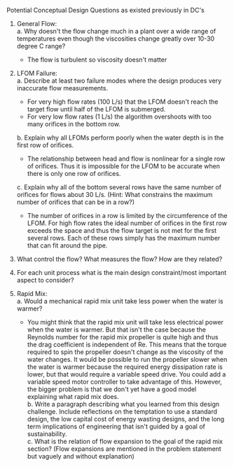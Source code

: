 Potential Conceptual Design Questions as existed previously in DC's
1. General Flow:  
a.  Why doesn't the flow change much in a plant over a wide range of temperatures even though the viscosities change greatly over  10-30 degree C range?
    - The flow is turbulent so viscosity doesn't matter
2. LFOM Failure:  
a.
  Describe at least two failure modes where the design produces very inaccurate flow measurements.
    - For very high flow rates (100 L/s) that the LFOM doesn't reach the target flow until half of the LFOM is submerged.
    - For very low flow rates (1 L/s) the algorithm overshoots with too many orifices in the bottom row.  

    b.
  Explain why all LFOMs perform poorly when the water depth is in the first row of orifices.
   - The relationship between head and flow is nonlinear for a single row of orifices. Thus it is impossible for the LFOM to be accurate when there is only one row of orifices.  

    c.
  Explain why all of the bottom several rows have the same number of orifices for flows about 30 L/s. (Hint: What constrains the maximum number of orifices that can be in a row?)
    - The number of orifices in a row is limited by the circumference of the LFOM. For high flow rates the ideal number of orifices in the first row exceeds the space and thus the flow target is not met for the first several rows. Each of these rows simply has the maximum number that can fit around the pipe.
3. What control the flow? What measures the flow? How are they related?
4. For each unit process what is the main design constraint/most important aspect to consider?
5. Rapid Mix:  
  a. Would a mechanical rapid mix unit take less power when the water is warmer?  
    - You might think that the rapid mix unit will take less electrical power when the water is warmer. But that isn't the case because the Reynolds number for the rapid mix propeller is quite high and thus the drag coefficient is independent of Re. This means that the torque required to spin the propeller doesn't change as the viscosity of the water changes. It would be possible to run the propeller slower when the water is warmer because the required energy dissipation rate is lower, but that would require a variable speed drive. You could add a variable speed motor controller to take advantage of this. However, the bigger problem is that we don't yet have a good model explaining what rapid mix does.  
    b.
    Write a paragraph describing what you learned from this design challenge. Include reflections on the temptation to use a standard design, the low capital cost of energy wasting designs, and the long term implications of engineering that isn't guided by a goal of sustainability.  
    c. What is the relation of flow expansion to the goal of the rapid mix section? (Flow expansions are mentioned in the problem statement but vaguely and without explanation)
